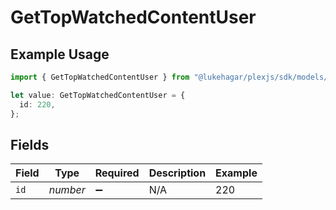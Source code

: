 # GetTopWatchedContentUser

## Example Usage

```typescript
import { GetTopWatchedContentUser } from "@lukehagar/plexjs/sdk/models/operations";

let value: GetTopWatchedContentUser = {
  id: 220,
};
```

## Fields

| Field              | Type               | Required           | Description        | Example            |
| ------------------ | ------------------ | ------------------ | ------------------ | ------------------ |
| `id`               | *number*           | :heavy_minus_sign: | N/A                | 220                |